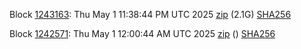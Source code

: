 Block [1243163](https://insight.testnet.networks.dash.org/insight/block/000000cca5a7883f7d08a58087d2883bc7e47d1fc2222d11959ab9a2282d59ee): Thu May  1 11:38:44 PM UTC 2025 [zip](https://dash-bootstrap-2.ams3.digitaloceanspaces.com/testnet/2025-05-01/bootstrap.dat.zip) (2.1G) [SHA256](https://dash-bootstrap-2.ams3.digitaloceanspaces.com/testnet/2025-05-01/sha256.txt)

Block [1242571](https://insight.testnet.networks.dash.org/insight/block/000000fb4d630b772edb2a5093273660548f55197c36dda0d5ea49fe91a65cce): Thu May  1 12:00:44 AM UTC 2025 [zip](https://dash-bootstrap-2.ams3.digitaloceanspaces.com/testnet/2025-05-01/bootstrap.dat.zip) () [SHA256](https://dash-bootstrap-2.ams3.digitaloceanspaces.com/testnet/2025-05-01/sha256.txt)
